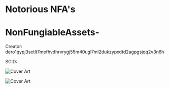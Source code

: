 # Notorious NFA's

# NonFungiableAssets-

Creator: dero1qypj3sctlt7mefhvdhrvrygj55m40ugl7ml2dukzypxdtd2agpgsjqq2v3n6h

SCID: 

![Cover Art](https://github.com/Notoriousjoshyb/NonFungiableAssets-/blob/main/NonFungiableAssets--IC.png?raw=true)


![Cover Art](https://github.com/Notoriousjoshyb/NonFungiableAssets-/blob/main/NonFungiableAssets-CA.png?raw=true)
